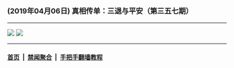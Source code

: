 ### (2019年04月06日) 真相传单：三退与平安（第三五七期） 

---

<img src="http://qikan.minghui.org/mhqkpage/qikanimage/2019/04/05/santui-357-pdf-online1.png"/> 

<img src="http://qikan.minghui.org/mhqkpage/qikanimage/2019/04/05/santui-357-pdf-online2.png"/> 



---

#### [首页](../../../..) &nbsp;|&nbsp; [禁闻聚合](https://github.com/gfw-breaker/banned-news) &nbsp;|&nbsp; [手把手翻墙教程](https://github.com/gfw-breaker/guides) 